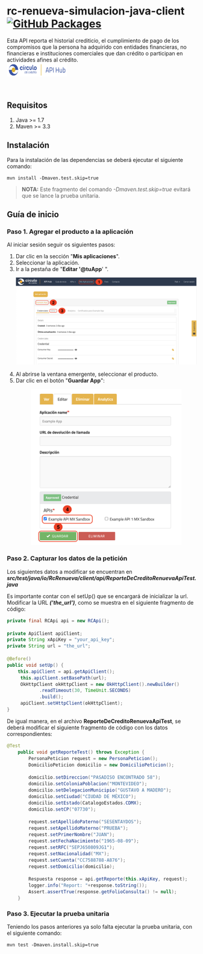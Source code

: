 # rc-renueva-simulacion-java-client [![GitHub Packages](https://img.shields.io/badge/Maven&nbsp;package-Last&nbsp;version-lemon)](https://github.com/orgs/APIHub-CdC/packages?repo_name=rc-simulacion-client-java) 

<p>Esta API reporta el historial crediticio, el cumplimiento de pago de los compromisos que la persona ha adquirido con entidades financieras, no financieras e instituciones comerciales que dan crédito o participan en actividades afines al crédito.<br/><img src='https://github.com/APIHub-CdC/imagenes-cdc/blob/master/circulo_de_credito-apihub.png' height='37' width='160'/></p><br/>

## Requisitos

1. Java >= 1.7
2. Maven >= 3.3

## Instalación

Para la instalación de las dependencias se deberá ejecutar el siguiente comando:

```shell
mvn install -Dmaven.test.skip=true
```

> **NOTA:** Este fragmento del comando *-Dmaven.test.skip=true* evitará que se lance la prueba unitaria.


## Guía de inicio

### Paso 1. Agregar el producto a la aplicación

Al iniciar sesión seguir os siguientes pasos:

 1. Dar clic en la sección "**Mis aplicaciones**".
 2. Seleccionar la aplicación.
 3. Ir a la pestaña de "**Editar '@tuApp**' ".
    <p align="center">
      <img src="https://github.com/APIHub-CdC/imagenes-cdc/blob/master/edit_applications.jpg" width="900">
    </p>
 4. Al abrirse la ventana emergente, seleccionar el producto.
 5. Dar clic en el botón "**Guardar App**":
    <p align="center">
      <img src="https://github.com/APIHub-CdC/imagenes-cdc/blob/master/selected_product.jpg" width="400">
    </p>

### Paso 2. Capturar los datos de la petición

Los siguientes datos a modificar se encuentran en ***src/test/java/io/RcRenueva/client/api/ReporteDeCreditoRenuevaApiTest.java***

Es importante contar con el setUp() que se encargará de inicializar la url. Modificar la URL ***('the_url')***, como se muestra en el siguiente fragmento de código:

```java
private final RCApi api = new RCApi();

private ApiClient apiClient;
private String xApiKey = "your_api_key";
private String url = "the_url";

@Before()
public void setUp() {
    this.apiClient = api.getApiClient();
     this.apiClient.setBasePath(url);
     OkHttpClient okHttpClient = new OkHttpClient().newBuilder()
            .readTimeout(30, TimeUnit.SECONDS)
            .build();
     apiClient.setHttpClient(okHttpClient);
}
```

De igual manera, en el archivo **ReporteDeCreditoRenuevaApiTest**, se deberá modificar el siguiente fragmento de código con los datos correspondientes:

```java
@Test
    public void getReporteTest() throws Exception {
        PersonaPeticion request = new PersonaPeticion();
        DomicilioPeticion domicilio = new DomicilioPeticion();
        
        domicilio.setDireccion("PASADISO ENCONTRADO 58");
        domicilio.setColoniaPoblacion("MONTEVIDEO");
        domicilio.setDelegacionMunicipio("GUSTAVO A MADERO");
        domicilio.setCiudad("CIUDAD DE MÉXICO");
        domicilio.setEstado(CatalogoEstados.CDMX);
        domicilio.setCP("07730");
        
        request.setApellidoPaterno("SESENTAYDOS");
        request.setApellidoMaterno("PRUEBA");
        request.setPrimerNombre("JUAN");
        request.setFechaNacimiento("1965-08-09");
        request.setRFC("SEPJ650809JG1");
        request.setNacionalidad("MX");
        request.setCuenta("CC7588788-A876");
        request.setDomicilio(domicilio);
        
        Respuesta response = api.getReporte(this.xApiKey, request);
        logger.info("Report: "+response.toString());
        Assert.assertTrue(response.getFolioConsulta() != null);
    }
```

### Paso 3. Ejecutar la prueba unitaria

Teniendo los pasos anteriores ya solo falta ejecutar la prueba unitaria, con el siguiente comando:

```shell
mvn test -Dmaven.install.skip=true
```